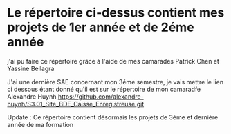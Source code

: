 # Le répertoire ci-dessus contient mes projets de 1er année et de 2éme année
j'ai pu faire ce répertoire grâce à l'aide de mes camarades Patrick Chen et Yassine Bellagra

J'ai une dernière SAE concernant mon 3éme semestre, je vais mettre le lien ci dessous étant donné qu'il est sur le répertoire de mon camaradfe Alexandre Huynh
https://github.com/alexandre-huynh/S3.01_Site_BDE_Caisse_Enregistreuse.git

Update : Ce répertoire contient désormais les projets de 3éme et dernière année de ma formation

